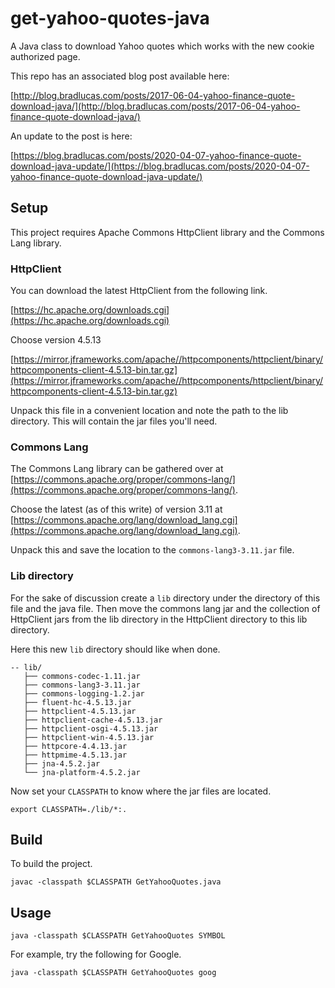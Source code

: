 # get-yahoo-quotes-java

A Java class to download Yahoo quotes which works with the new cookie authorized page.

This repo has an associated blog post available here:

[http://blog.bradlucas.com/posts/2017-06-04-yahoo-finance-quote-download-java/](http://blog.bradlucas.com/posts/2017-06-04-yahoo-finance-quote-download-java/)

An update to the post is here:

[https://blog.bradlucas.com/posts/2020-04-07-yahoo-finance-quote-download-java-update/](https://blog.bradlucas.com/posts/2020-04-07-yahoo-finance-quote-download-java-update/)

## Setup

This project requires Apache Commons HttpClient library and the Commons Lang library.

### HttpClient 
You can download the latest HttpClient from the following link.

[https://hc.apache.org/downloads.cgi](https://hc.apache.org/downloads.cgi)

Choose version 4.5.13

[https://mirror.jframeworks.com/apache//httpcomponents/httpclient/binary/httpcomponents-client-4.5.13-bin.tar.gz](https://mirror.jframeworks.com/apache//httpcomponents/httpclient/binary/httpcomponents-client-4.5.13-bin.tar.gz)

Unpack this file in a convenient location and note the path to the lib directory. This will contain the jar files you'll need.

### Commons Lang

The Commons Lang library can be gathered over at [https://commons.apache.org/proper/commons-lang/](https://commons.apache.org/proper/commons-lang/). 

Choose the latest (as of this write) of version 3.11 at [https://commons.apache.org/lang/download_lang.cgi](https://commons.apache.org/lang/download_lang.cgi).

Unpack this and save the location to the `commons-lang3-3.11.jar` file.

### Lib directory

For the sake of discussion create a `lib` directory under the directory of this file and the java file. Then move the commons lang jar and the collection of HttpClient jars from the lib directory in the HttpClient directory to this lib directory.

Here this new `lib` directory should like when done.

```
-- lib/
   ├── commons-codec-1.11.jar
   ├── commons-lang3-3.11.jar
   ├── commons-logging-1.2.jar
   ├── fluent-hc-4.5.13.jar
   ├── httpclient-4.5.13.jar
   ├── httpclient-cache-4.5.13.jar
   ├── httpclient-osgi-4.5.13.jar
   ├── httpclient-win-4.5.13.jar
   ├── httpcore-4.4.13.jar
   ├── httpmime-4.5.13.jar
   ├── jna-4.5.2.jar
   └── jna-platform-4.5.2.jar
```

Now set your `CLASSPATH` to know where the jar files are located.

```
export CLASSPATH=./lib/*:.
```

## Build

To build the project.

```
javac -classpath $CLASSPATH GetYahooQuotes.java
```

## Usage

```
java -classpath $CLASSPATH GetYahooQuotes SYMBOL
```

For example, try the following for Google.

```
java -classpath $CLASSPATH GetYahooQuotes goog
```

